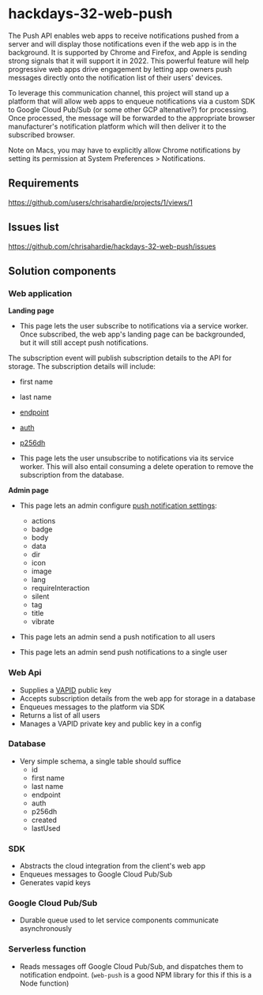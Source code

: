 # hackdays-32-web-push
The Push API enables web apps to receive notifications pushed from a server and will display those notifications even if the web app is in the background. It is supported by Chrome and Firefox, and Apple is sending strong signals that it will support it in 2022. This powerful feature will help progressive web apps drive engagement by letting app owners push messages directly onto the notification list of their users' devices.

To leverage this communication channel, this project will stand up a platform that will allow web apps to enqueue notifications via a custom SDK to Google Cloud Pub/Sub (or some other GCP altenative?) for processing. Once processed, the message will be forwarded to the appropriate browser manufacturer's notification platform which will then deliver it to the subscribed browser.

Note on Macs, you may have to explicitly allow Chrome notifications by setting its permission at System Preferences > Notifications.

## Requirements

https://github.com/users/chrisahardie/projects/1/views/1

## Issues list

https://github.com/chrisahardie/hackdays-32-web-push/issues

## Solution components

### Web application

**Landing page**

* This page lets the user subscribe to notifications via a service worker. Once subscribed, the web app's landing page can be backgrounded, but it will still accept push notifications.

The subscription event will publish subscription details to the API for storage.  The subscription details will include:

* first name
* last name
* [endpoint](https://developer.mozilla.org/en-US/docs/Web/API/PushSubscription/endpoint)
* [auth](https://web.dev/push-notifications-web-push-protocol/#inputs)
* [p256dh](https://web.dev/push-notifications-web-push-protocol/#inputs)

* This page lets the user unsubscribe to notifications via its service worker. This will also entail consuming a delete operation to remove the subscription from the database.

**Admin page**

* This page lets an admin configure [push notification settings](https://developer.mozilla.org/en-US/docs/Web/API/Notification/actions):
    * actions
    * badge
    * body
    * data
    * dir
    * icon
    * image
    * lang
    * requireInteraction
    * silent
    * tag
    * title
    * vibrate

* This page lets an admin send a push notification to all users
* This page lets an admin send push notifications to a single user

### Web Api

* Supplies a [VAPID](https://blog.mozilla.org/services/2016/04/04/using-vapid-with-webpush/) public key
* Accepts subscription details from the web app for storage in a database
* Enqueues messages to the platform via SDK
* Returns a list of all users
* Manages a VAPID private key and public key in a config

### Database

* Very simple schema, a single table should suffice
    * id
    * first name
    * last name
    * endpoint
    * auth
    * p256dh
    * created
    * lastUsed

### SDK

* Abstracts the cloud integration from the client's web app
* Enqueues messages to Google Cloud Pub/Sub
* Generates vapid keys

### Google Cloud Pub/Sub

* Durable queue used to let service components communicate asynchronously

### Serverless function

* Reads messages off Google Cloud Pub/Sub, and dispatches them to notification endpoint. (`web-push` is a good NPM library for this if this is a Node function)
